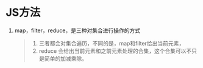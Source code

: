 # JS方法

1. map，filter，reduce，是三种对集合进行操作的方式
    > 1. 三者都会对集合遍历，不同的是，map和filter给出当前元素，
    > 2. reduce 会给出当前元素和之前元素处理的合集，这个合集可以不只是简单的加减乘除。